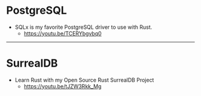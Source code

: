 # PostgreSQL

- SQLx is my favorite PostgreSQL driver to use with Rust.
  - https://youtu.be/TCERYbgvbq0

<hr>

# SurrealDB

- Learn Rust with my Open Source Rust SurrealDB Project
  - https://youtu.be/tJZW3Rkk_Mg
